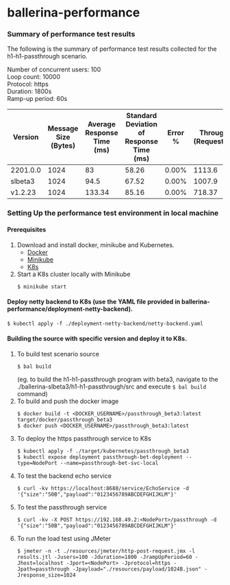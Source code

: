 # ballerina-performance
### Summary of performance test results
The following is the summary of performance test results collected for the h1-h1-passthrough scenario.  

Number of concurrent users: 100  
Loop count: 10000  
Protocol: https  
Duration: 1800s    
Ramp-up period: 60s  

| Version | Message Size (Bytes) | Average Response Time (ms) | Standard Deviation of Response Time (ms) | Error % | Throughput (Requests/sec) | Throughput (KB/s) | build time (ms) |
| --- | --- | --- | --- | --- | --- | --- | --- |
| 2201.0.0 | 1024 | 83 | 58.26 | 0.00% | 1113.6 | 1253.87 | 13440 |
| slbeta3 | 1024 | 94.5 | 67.52 | 0.00% | 1007.9 | 1134.89 | 14310 |
| v1.2.23 | 1024 | 133.34 | 85.16 | 0.00% | 718.37 | 808.89 | 38438 |


### Setting Up the performance test environment in local machine
#### Prerequisites
1. Download and install docker, minikube and Kubernetes.
    - [Docker](https://docs.docker.com/engine/install/)
    - [Minikube](https://kubernetes.io/docs/tasks/tools/#minikube)
    - [K8s](https://kubernetes.io/releases/download/)
2. Start a K8s cluster locally with Minikube
    ```
    $ minikube start
    ```
#### Deploy netty backend to K8s (use the YAML file provided in ballerina-performance/deployment-netty-backend).
    $ kubectl apply -f ./deployment-netty-backend/netty-backend.yaml
    
#### Building the source with specific version and deploy it to K8s.
1. To build test scenario source
    ```
    $ bal build
    ```
    (eg. to build the h1-h1-passthrough program with beta3, navigate to the ./ballerina-slbeta3/h1-h1-passthrough/src and execute `$ bal build` command)
2. To build and push the docker image
    ```
    $ docker build -t <DOCKER_USERNAME>/passthrough_beta3:latest target/docker/passthrough_beta3
    $ docker push <DOCKER_USERNAME>/passthrough_beta3:latest
    ```
3. To deploy the https passthrough service to K8s
    ```
    $ kubectl apply -f ./target/kubernetes/passthrough_beta3  
    $ kubectl expose deployment passthrough-bet-deployment --type=NodePort --name=passthrough-bet-svc-local  
    ```
4. To test the backend echo service
    ```
    $ curl -kv https://localhost:8688/service/EchoService -d '{"size":"50B","payload":"0123456789ABCDEFGHIJKLM"}'
    ```
5. To test the passthrough service
    ```
    $ curl -kv -X POST https://192.168.49.2:<NodePort>/passthrough -d '{"size":"50B","payload":"0123456789ABCDEFGHIJKLM"}'
    ```
6. To run the load test using JMeter
    ```
    $ jmeter -n -t ./resources/jmeter/http-post-request.jmx -l results.jtl -Jusers=100 -Jduration=1800 -JrampUpPeriod=60 -Jhost=localhost -Jport=<NodePort> -Jprotocol=https -Jpath=passthrough -Jpayload="./resources/payload/1024B.json" -Jresponse_size=1024
    ```


